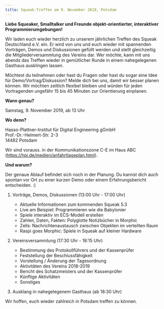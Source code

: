 ```yaml
---
title: Squeak-Treffen am 9. November 2019, Potsdam
---
```

**Liebe Squeaker, Smalltalker und Freunde objekt-orientierter, interaktiver Programmierumgebungen!**

Wir laden euch wieder herzlich zu unserem jährlichen Treffen des Squeak Deutschland e.V. ein. Er wird von uns und euch wieder mit spannenden Vorträgen, Demos und Diskussionen gefüllt werden und stellt gleichzeitig die Mitgliederversammlung des Vereins dar. Wer möchte, kann mit uns abends das Treffen wieder in gemütlicher Runde in einem nahegelegenen Gasthaus ausklingen lassen.

Möchtest du teilnehmen oder hast du Fragen oder hast du sogar eine Idee für Demo/Vortrag/Diskussion? Melde dich bei uns, damit wir besser planen können. Wir möchten zeitlich flexibel bleiben und würden für jeden Vortragenden ungefähr 15 bis 45 Minuten zur Orientierung einplanen.

**Wann genau?**

Samstag, 9. November 2019, ab 13 Uhr

**Wo denn?**

Hasso-Plattner-Institut für Digital Engineering gGmbH  
Prof.-Dr.-Helmert-Str. 2-3  
14482 Potsdam

Wir sind vorauss. in der Kommunikationszone C-E im Haus ABC (https://hpi.de/medien/anfahrtlageplan.html).

**Und warum?**

Der genaue Ablauf befindet sich noch in der Planung. Du kannst dich auch spontan vor Ort zu einer kurzen Demo oder einem Erfahrungsbericht entscheiden. :)

1. Vorträge, Demos, Diskussionen (13:00 Uhr - 17:00 Uhr)
   - Aktuelle Informationen zum kommenden Squeak 5.3
   - Live am Beispiel: Programmieren wie die Babylonier
   - Spiele interaktiv im ECS-Modell erstellen
   - Zahlen, Daten, Fakten: Polyglotte Notizbücher in Morphic
   - Zells: Nachrichtenaustausch zwischen Objekten im verteilten Raum
   - Raspi goes Morphic: Spiele in Squeak auf kleiner Hardware

2. Vereinsversammlung (17:30 Uhr - 18:15 Uhr)
   - Bestimmung des Protokollführers und der Kassenprüfer
   - Feststellung der Beschlussfähigkeit
   - Vorstellung / Änderung der Tagesordnung
   - Aktivitäten des Vereins 2018-2019
   - Bericht des Schatzmeisters und der Kassenprüfer
   - Künftige Aktivitäten
   - Sonstiges

3. Ausklang in nahegelegenem Gasthaus (ab 18:30 Uhr)

Wir hoffen, euch wieder zahlreich in Potsdam treffen zu können.
